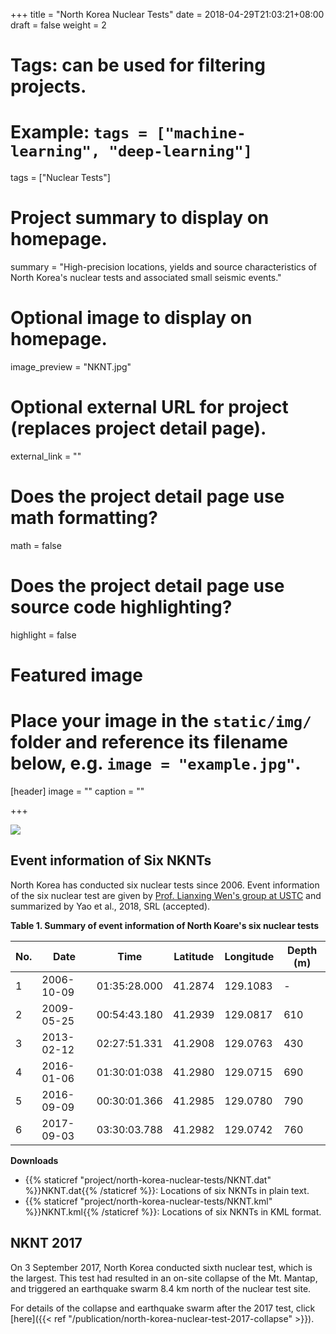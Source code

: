 +++
title = "North Korea Nuclear Tests"
date = 2018-04-29T21:03:21+08:00
draft = false
weight = 2

# Tags: can be used for filtering projects.
# Example: `tags = ["machine-learning", "deep-learning"]`
tags = ["Nuclear Tests"]

# Project summary to display on homepage.
summary = "High-precision locations, yields and source characteristics of North Korea's nuclear tests and associated small seismic events."

# Optional image to display on homepage.
image_preview = "NKNT.jpg"

# Optional external URL for project (replaces project detail page).
external_link = ""

# Does the project detail page use math formatting?
math = false

# Does the project detail page use source code highlighting?
highlight = false

# Featured image
# Place your image in the `static/img/` folder and reference its filename below, e.g. `image = "example.jpg"`.
[header]
image = ""
caption = ""

+++

![](NKNT.jpg)


## Event information of Six NKNTs

North Korea has conducted six nuclear tests since 2006.
Event information of the six nuclear test are given by
[Prof. Lianxing Wen's group at USTC](http://seis.ustc.edu.cn/) and
summarized by Yao et al., 2018, SRL (accepted).

**Table 1. Summary of event information of North Koare's six nuclear tests**

No.| Date       | Time         | Latitude | Longitude | Depth (m)
---|------------|--------------|----------|-----------|----------
1  | 2006-10-09 | 01:35:28.000 | 41.2874  | 129.1083  | -
2  | 2009-05-25	| 00:54:43.180 | 41.2939  | 129.0817  | 610
3  | 2013-02-12	| 02:27:51.331 | 41.2908  | 129.0763  | 430
4  | 2016-01-06	| 01:30:01:038 | 41.2980  | 129.0715  | 690
5  | 2016-09-09	| 00:30:01.366 | 41.2985  | 129.0780  | 790
6  | 2017-09-03	| 03:30:03.788 | 41.2982  | 129.0742  | 760

**Downloads**

- {{% staticref "project/north-korea-nuclear-tests/NKNT.dat" %}}NKNT.dat{{% /staticref %}}:
  Locations of six NKNTs in plain text.
- {{% staticref "project/north-korea-nuclear-tests/NKNT.kml" %}}NKNT.kml{{% /staticref %}}:
  Locations of six NKNTs in KML format.

## NKNT 2017

On 3 September 2017, North Korea conducted sixth nuclear test, which is the
largest. This test had resulted in an on-site collapse of the Mt. Mantap, and
triggered an earthquake swarm 8.4 km north of the nuclear test site.

For details of the collapse and earthquake swarm after the 2017 test,
click [here]({{< ref "/publication/north-korea-nuclear-test-2017-collapse" >}}).
